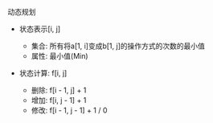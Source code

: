 动态规划

* 状态表示[i, j]
    * 集合: 所有将a[1, i]变成b[1, j]的操作方式的次数的最小值
    * 属性: 最小值(Min)


* 状态计算: f[i, j]
    * 删除: f[i - 1, j] + 1
    * 增加: f[i, j - 1] + 1
    * 修改: f[i - 1, j - 1] + 1 / 0